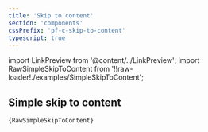 ```yaml
---
title: 'Skip to content'
section: 'components'
cssPrefix: 'pf-c-skip-to-content'
typescript: true
---
```


import LinkPreview from '@content/../LinkPreview';
import RawSimpleSkipToContent from '!!raw-loader!./examples/SimpleSkipToContent';

## Simple skip to content
<LinkPreview name="Popout Example" path="simpleskiptocontent" />

<code className="language-nolive">{RawSimpleSkipToContent}</code>
